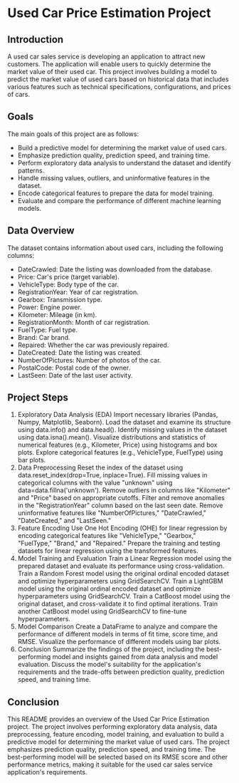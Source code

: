 # Used Car Price Estimation Project
## Introduction
A used car sales service is developing an application to attract new customers. The application will enable users to quickly determine the market value of their used car. This project involves building a model to predict the market value of used cars based on historical data that includes various features such as technical specifications, configurations, and prices of cars.

## Goals
The main goals of this project are as follows:

- Build a predictive model for determining the market value of used cars.
- Emphasize prediction quality, prediction speed, and training time.
- Perform exploratory data analysis to understand the dataset and identify patterns.
- Handle missing values, outliers, and uninformative features in the dataset.
- Encode categorical features to prepare the data for model training.
- Evaluate and compare the performance of different machine learning models.

## Data Overview

The dataset contains information about used cars, including the following columns:

- DateCrawled: Date the listing was downloaded from the database.
- Price: Car's price (target variable).
- VehicleType: Body type of the car.
- RegistrationYear: Year of car registration.
- Gearbox: Transmission type.
- Power: Engine power.
- Kilometer: Mileage (in km).
- RegistrationMonth: Month of car registration.
- FuelType: Fuel type.
- Brand: Car brand.
- Repaired: Whether the car was previously repaired.
- DateCreated: Date the listing was created.
- NumberOfPictures: Number of photos of the car.
- PostalCode: Postal code of the owner.
- LastSeen: Date of the last user activity.
## Project Steps
1. Exploratory Data Analysis (EDA)
Import necessary libraries (Pandas, Numpy, Matplotlib, Seaborn).
Load the dataset and examine its structure using data.info() and data.head().
Identify missing values in the dataset using data.isna().mean().
Visualize distributions and statistics of numerical features (e.g., Kilometer, Price) using histograms and box plots.
Explore categorical features (e.g., VehicleType, FuelType) using bar plots.
2. Data Preprocessing
Reset the index of the dataset using data.reset_index(drop=True, inplace=True).
Fill missing values in categorical columns with the value "unknown" using data=data.fillna('unknown').
Remove outliers in columns like "Kilometer" and "Price" based on appropriate cutoffs.
Filter and remove anomalies in the "RegistrationYear" column based on the last seen date.
Remove uninformative features like "NumberOfPictures," "DateCrawled," "DateCreated," and "LastSeen."
3. Feature Encoding
Use One Hot Encoding (OHE) for linear regression by encoding categorical features like "VehicleType," "Gearbox," "FuelType," "Brand," and "Repaired."
Prepare the training and testing datasets for linear regression using the transformed features.
4. Model Training and Evaluation
Train a Linear Regression model using the prepared dataset and evaluate its performance using cross-validation.
Train a Random Forest model using the original ordinal encoded dataset and optimize hyperparameters using GridSearchCV.
Train a LightGBM model using the original ordinal encoded dataset and optimize hyperparameters using GridSearchCV.
Train a CatBoost model using the original dataset, and cross-validate it to find optimal iterations.
Train another CatBoost model using GridSearchCV to fine-tune hyperparameters.
5. Model Comparison
Create a DataFrame to analyze and compare the performance of different models in terms of fit time, score time, and RMSE.
Visualize the performance of different models using bar plots.
6. Conclusion
Summarize the findings of the project, including the best-performing model and insights gained from data analysis and model evaluation.
Discuss the model's suitability for the application's requirements and the trade-offs between prediction quality, prediction speed, and training time.
## Conclusion
This README provides an overview of the Used Car Price Estimation project. The project involves performing exploratory data analysis, data preprocessing, feature encoding, model training, and evaluation to build a predictive model for determining the market value of used cars. The project emphasizes prediction quality, prediction speed, and training time. The best-performing model will be selected based on its RMSE score and other performance metrics, making it suitable for the used car sales service application's requirements.



